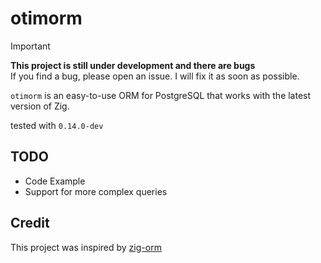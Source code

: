 # otimorm
> [!IMPORTANT]
> **This project is still under development and there are bugs**  
> If you find a bug, please open an issue. I will fix it as soon as possible.

`otimorm` is an easy-to-use ORM for PostgreSQL that works with the latest version of Zig.  

tested with `0.14.0-dev`

## TODO

- Code Example
- Support for more complex queries

## Credit

This project was inspired by [zig-orm](https://github.com/aeronavery/zig-orm)
